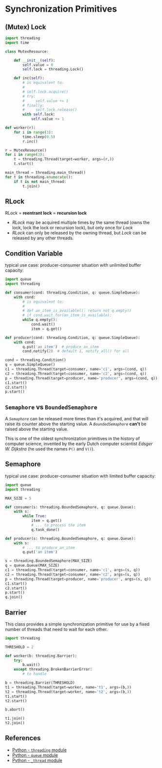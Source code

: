 # Synchronization Primitives

## (Mutex) Lock

```python
import threading
import time

class MutexResource:

    def __init__(self):
        self.value = 0
        self.lock = threading.Lock()

    def inc(self):
        # is equivalent to:
        #
        # self.lock.acquire()
        # try:
        #     self.value += 1
        # finally:
        #     self.lock.release()
        with self.lock:
            self.value += 1

def worker(r):
    for i in range(3):
        time.sleep(0.5)
        r.inc()

r = MutexResource()
for i in range(3):
    t = threading.Thread(target=worker, args=(r,))
    t.start()

main_thread = threading.main_thread()
for t in threading.enumerate():
    if t is not main_thread:
        t.join()
```

## RLock

RLock = **reentrant lock** = **recursion lock**

- *RLock* may be acquired multiple times by the same thread (owns the lock,
lock the lock or recursion lock),
but only once for *Lock*
- *RLock* can only be released by the owning thread, but *Lock* can be released by any other threads.

## Condition Variable

typical use case: producer-consumer situation with unlimited buffer capacity:

```python
import queue
import threading

def consumer(cond: threading.Condition, q: queue.SimpleQueue):
    with cond:
        # is equivalent to:
        #
        # def an_item_is_available(): return not q.empty()
        # if cond.wait_for(an_item_is_available):
        while q.empty():
            cond.wait()
            item = q.get()

def producer(cond: threading.Condition, q: queue.SimpleQueue):
    with cond:
        q.put('an item')  # produce_an_item
        cond.notify(2)  # default 1, notify_all() for all

cond = threading.Condition()
q = queue.SimpleQueue()
c1 = threading.Thread(target=consumer, name='c1', args=(cond, q))
c2 = threading.Thread(target=consumer, name='c2', args=(cond, q))
p = threading.Thread(target=producer, name='producer', args=(cond, q))
c1.start()
c2.start()
p.start()
```

## `Semaphore` vs `BoundedSemaphore`

A *`Semaphore`* can be released more times than it's acquired,
and that will raise its counter above the starting value.
A *`BoundedSemaphore`* **can't** be raised above the starting value.

This is one of the oldest synchronization primitives in the history of computer science,
invented by the early Dutch computer scientist *Edsger W. Dijkstra* (he used the names `P()` and `V()`).

## Semaphore

typical use case: producer-consumer situation with limited buffer capacity:

```python
import queue
import threading

MAX_SIZE = 5

def consumer(s: threading.BoundedSemaphore, q: queue.Queue):
    with s:
        while True:
            item = q.get()
            # ... to process the item
            q.task_done()

def producer(s: threading.BoundedSemaphore, q: queue.Queue):
    with s:
        # ... to produce_an_item
        q.put('an item')

s = threading.BoundedSemaphore(MAX_SIZE)
q = queue.Queue(MAX_SIZE)
c1 = threading.Thread(target=consumer, name='c1', args=(s, q))
c2 = threading.Thread(target=consumer, name='c2', args=(s, q))
p = threading.Thread(target=producer, name='producer', args=(s, q))
c1.start()
c2.start()
p.start()
q.join()
```

## Barrier

This class provides a simple synchronization primitive for use by a fixed number of threads
that need to wait for each other.

```python
import threading

THRESHOLD = 2

def worker(b: threading.Barrier):
    try:
        b.wait()
    except threading.BrokenBarrierError:
        # to handle

b = threading.Barrier(THRESHOLD)
t1 = threading.Thread(target=worker, name='t1', args=(b,))
t2 = threading.Thread(target=worker, name='t2', args=(b,))
t1.start()
t2.start()

b.abort()

t1.join()
t2.join()
```

## References

- [Python - `threading` module](https://docs.python.org/3/library/threading.html)
- [Python - `queue` module](https://docs.python.org/3/library/queue.html)
- [Python - `_thread` module](https://docs.python.org/3/library/_thread.html)
